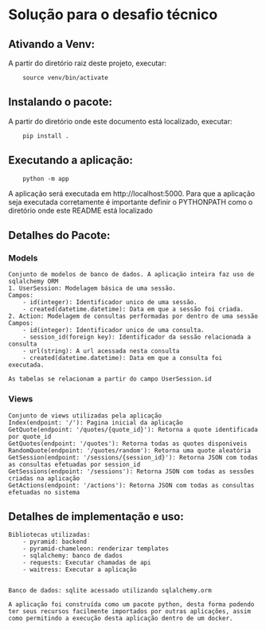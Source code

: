 # Solução para o desafio técnico



## Ativando a Venv:


A partir do diretório raiz deste projeto, executar:
```
    source venv/bin/activate
```


## Instalando o pacote:


A partir do diretório onde este documento está localizado, executar:
```
    pip install .
```

## Executando a aplicação:


```
    python -m app
```
A aplicação será executada em http://localhost:5000.
Para que a aplicação seja executada corretamente é importante definir o PYTHONPATH como o diretório onde este README está localizado


## Detalhes do Pacote:


### Models

    Conjunto de modelos de banco de dados. A aplicação inteira faz uso de sqlalchemy ORM
    1. UserSession: Modelagem básica de uma sessão.
    Campos:
        - id(integer): Identificador unico de uma sessão.
        - created(datetime.datetime): Data em que a sessão foi criada.
    2. Action: Modelagem de consultas performadas por dentro de uma sessão
    Campos:
        - id(integer): Identificador unico de uma consulta.
        - session_id(foreign key): Identificador da sessão relacionada a consulta
        - url(string): A url acessada nesta consulta
        - created(datetime.datetime): Data em que a consulta foi executada.

    As tabelas se relacionam a partir do campo UserSession.id

### Views

    Conjunto de views utilizadas pela aplicação
    Index(endpoint: '/'): Pagina inicial da aplicação
    GetQuote(endpoint: '/quotes/{quote_id}'): Retorna a quote identificada por quote_id
    GetQuotes(endpoint: '/quotes'): Retorna todas as quotes disponiveis
    RandomQuote(endpoint: '/quotes/random'): Retorna uma quote aleatória
    GetSession(endpoint: '/sessions/{session_id}'): Retorna JSON com todas as consultas efetuadas por session_id
    GetSessions(endpoint: '/sessions'): Retorna JSON com todas as sessões criadas na aplicação
    GetActions(endpoint: '/actions'): Retorna JSON com todas as consultas efetuadas no sistema

## Detalhes de implementação e uso:


    Bibliotecas utilizadas:
        - pyramid: backend
        - pyramid-chameleon: renderizar templates
        - sqlalchemy: banco de dados
        - requests: Executar chamadas de api
        - waitress: Executar a aplicação


    Banco de dados: sqlite acessado utilizando sqlalchemy.orm
    
    A aplicação foi construída como um pacote python, desta forma podendo ter seus recursos facilmente importados por outras aplicações, assim como permitindo a execução desta aplicação dentro de um docker.
